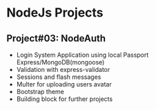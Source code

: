 # NodeJs Projects
## Project#03: NodeAuth

- Login System Application using local Passport Express/MongoDB(mongoose)
- Validation with express-validator 
- Sessions and flash messages
- Multer for uploading users avatar
- Bootstrap theme
- Building block for further projects

